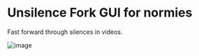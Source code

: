 # Unsilence Fork GUI for normies

Fast forward through silences in videos. 

![image](https://github.com/user-attachments/assets/1965b062-661c-4d8a-bba3-058f43eed9d1)
